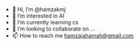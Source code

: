 - 👋 Hi, I’m @hamzakmj
- 👀 I’m interested in AI
- 🌱 I’m currently learning cs
- 💞️ I’m looking to collaborate on ...
- 📫 How to reach me hamzajahamah@gmail.com

<!---
hamzakmj/hamzakmj is a ✨ special ✨ repository because its `README.md` (this file) appears on your GitHub profile.
You can click the Preview link to take a look at your changes.
--->

